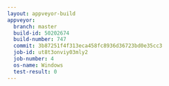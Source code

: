 ```yaml
---
layout: appveyor-build
appveyor:
  branch: master
  build-id: 50202674
  build-number: 747
  commit: 3b87251f4f313eca458fc8936d36723bd0e35cc3
  job-id: ut8t3onviy03mly2
  job-number: 4
  os-name: Windows
  test-result: 0
---
```

